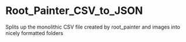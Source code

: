 # Root_Painter_CSV_to_JSON
Splits up the monolithic CSV file created by root_painter and images into nicely formatted folders
